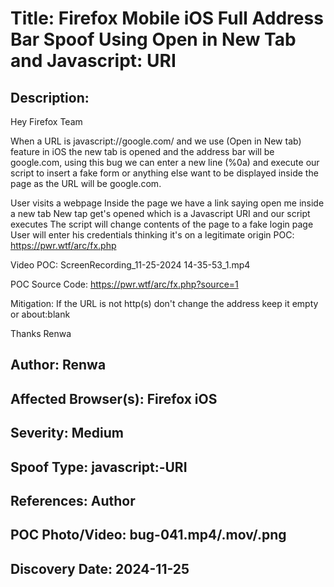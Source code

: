 # Title: Firefox Mobile iOS Full Address Bar Spoof Using Open in New Tab and Javascript: URI

## Description: 
Hey Firefox Team

When a URL is javascript://google.com/ and we use (Open in New tab) feature in iOS the new tab is opened and the address bar will be google.com, using this bug we can enter a new line (%0a) and execute our script to insert a fake form or anything else want to be displayed inside the page as the URL will be google.com.

User visits a webpage
Inside the page we have a link saying open me inside a new tab
New tap get's opened which is a Javascript URI and our script executes
The script will change contents of the page to a fake login page
User will enter his credentials thinking it's on a legitimate origin
POC: https://pwr.wtf/arc/fx.php

Video POC: ScreenRecording_11-25-2024 14-35-53_1.mp4

POC Source Code: https://pwr.wtf/arc/fx.php?source=1

Mitigation: If the URL is not http(s) don't change the address keep it empty or about:blank

Thanks
Renwa

## Author: Renwa

## Affected Browser(s): Firefox iOS

## Severity: Medium

## Spoof Type: javascript:-URI

## References: Author

## POC Photo/Video: bug-041.mp4/.mov/.png

## Discovery Date: 2024-11-25

